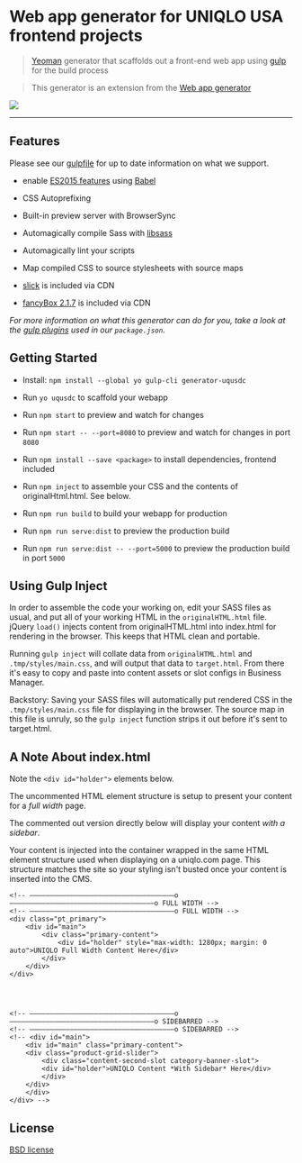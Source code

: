# Web app generator for UNIQLO USA frontend projects

> [Yeoman](http://yeoman.io) generator that scaffolds out a front-end web app using [gulp](http://gulpjs.com/) for the build process

> This generator is an extension from the [Web app generator](https://github.com/yeoman/generator-webapp)

<!-- ![](nyc.jpg) -->

![](https://images.unsplash.com/photo-1446776899648-aa78eefe8ed0?ixlib=rb-1.2.1&auto=format&fit=crop&w=1000&q=80)

---

## Features

Please see our [gulpfile](app/templates/gulpfile.js) for up to date information on what we support.

- enable [ES2015 features](https://babeljs.io/docs/learn-es2015/) using [Babel](https://babeljs.io)

* CSS Autoprefixing

- Built-in preview server with BrowserSync

* Automagically compile Sass with [libsass](http://libsass.org)

- Automagically lint your scripts

- Map compiled CSS to source stylesheets with source maps

- [slick](https://kenwheeler.github.io/slick/) is included via CDN

- [fancyBox 2.1.7](https://fancyapps.com/fancybox/) is included via CDN

_For more information on what this generator can do for you, take a look at the [gulp plugins](app/templates/_package.json) used in our `package.json`._


## Getting Started

- Install: `npm install --global yo gulp-cli generator-uqusdc`

* Run `yo uqusdc` to scaffold your webapp

- Run `npm start` to preview and watch for changes

* Run `npm start -- --port=8080` to preview and watch for changes in port `8080`

- Run `npm install --save <package>` to install dependencies, frontend included

* Run `npm inject` to assemble your CSS and the contents of originalHtml.html. See below.

- Run `npm run build` to build your webapp for production

* Run `npm run serve:dist` to preview the production build

- Run `npm run serve:dist -- --port=5000` to preview the production build in port `5000`

## Using Gulp Inject

In order to assemble the code your working on, edit your SASS files as usual, and put all of your working HTML in the `originalHTML.html` file. jQuery `load()` injects content from originalHTML.html into index.html for rendering in the browser. This keeps that HTML clean and portable.

Running `gulp inject` will collate data from `originalHTML.html` and `.tmp/styles/main.css`, and will output that data to `target.html`. From there it's easy to copy and paste into content assets or slot configs in Business Manager.

Backstory: Saving your SASS files will automatically put rendered CSS in the `.tmp/styles/main.css` file for displaying in the browser. The source map in this file is unruly, so the `gulp inject` function strips it out before it's sent to target.html.

## A Note About index.html

Note the `<div id="holder">` elements below.

The uncommented HTML element structure is setup to present your content for a _full width_ page.

The commented out version directly below will display your content _with a sidebar_.

Your content is injected into the container wrapped in the same HTML element structure used when displaying on a uniqlo.com page. This structure matches the site so your styling isn't busted once your content is inserted into the CMS.

```
<!-- ————————————————————————————————————o————————————————————————————————————o FULL WIDTH -->
<!-- ————————————————————————————————————o FULL WIDTH -->
<div class="pt_primary">
	<div id="main">
		<div class="primary-content">
			<div id="holder" style="max-width: 1280px; margin: 0 auto">UNIQLO Full Width Content Here</div>
		</div>
	</div>
</div>




<!-- ————————————————————————————————————o————————————————————————————————————o SIDEBARRED -->
<!-- ————————————————————————————————————o SIDEBARRED -->
<!-- <div id="main">
	<div id="main" class="primary-content">
	<div class="product-grid-slider">
		<div class="content-second-slot category-banner-slot">
		<div id="holder">UNIQLO Content *With Sidebar* Here</div>
		</div>
	</div>
	</div>
</div> -->
```

## License

[BSD license](http://opensource.org/licenses/bsd-license.php)
